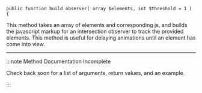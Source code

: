 `public function build_observer( array $elements, int $threshold = 1 ) {`

This method takes an array of elements and corresponding js, and builds the javascript markup for an intersection observer to track the provided elements. This method is useful for delaying animations until an element has come into view.  

***

:::note Method Documentation Incomplete

Check back soon for a list of arguments, return values, and an example.

:::